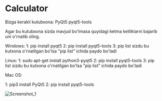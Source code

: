 # Calculator
Bizga kerakli kutubxona:
PyQt5
pyqt5-tools

Agar bu kutubxona sizda mavjud bo'lmasa quyidagi ketma ketliklarni bajarib uni o'rnatib oling.

Windows:
1: pip install pyqt5
2: pip install pyqt5-tools 
3: pip list 
sizdu bu kutxona o'rnatilgan bo'lsa "pip list" ichida paydo bo'ladi

Linux:
1: sudo apt-get install python3-pyqt5
2: pip install pyqt5-tools
3: pip list 
sizdu bu kutxona o'rnatilgan bo'lsa "pip list" ichida paydo bo'ladi

Mac OS:

1: pip3 install PyQt5
2: pip install pyqt5-tools

![Screenshot_1](https://user-images.githubusercontent.com/108320639/184593290-9ba89450-cce2-4a6e-9df4-8d545f50d42c.png)
